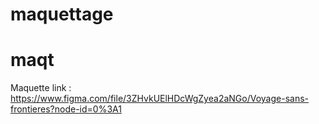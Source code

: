 # maquettage
# maqt
Maquette link : https://www.figma.com/file/3ZHvkUElHDcWgZyea2aNGo/Voyage-sans-frontieres?node-id=0%3A1
